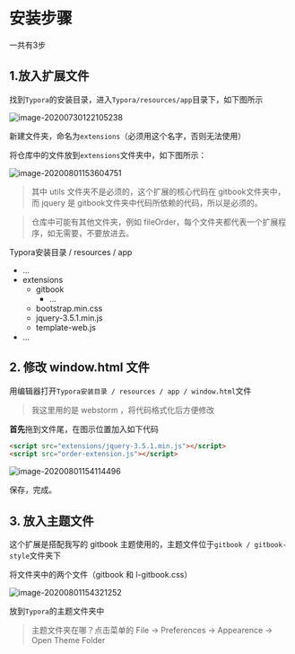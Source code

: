 # 安装步骤

一共有3步

## 1.放入扩展文件

找到`Typora`的安装目录，进入`Typora/resources/app`目录下，如下图所示

![image-20200730122105238](http://img.inaction.fun/static/16305.png)

新建文件夹，命名为`extensions`（必须用这个名字，否则无法使用）

将仓库中的文件放到`extensions`文件夹中，如下图所示：

![image-20200801153604751](http://img.inaction.fun/static/61433.png)

> 其中 utils 文件夹不是必须的，这个扩展的核心代码在 gitbook文件夹中，而 jquery 是 gitbook文件夹中代码所依赖的代码，所以是必须的。

> 仓库中可能有其他文件夹，例如 fileOrder，每个文件夹都代表一个扩展程序，如无需要，不要放进去。

Typora安装目录 / resources / app

* ...
* extensions
  * gitbook
    * ...
  * bootstrap.min.css
  * jquery-3.5.1.min.js
  * template-web.js
* ...

## 2. 修改 window.html 文件

用编辑器打开`Typora安装目录 / resources / app / window.html`文件

> 我这里用的是 webstorm ，将代码格式化后方便修改

**首先**拖到文件尾，在图示位置加入如下代码

```html
<script src="extensions/jquery-3.5.1.min.js"></script>
<script src="order-extension.js"></script>
```

![image-20200801154114496](http://img.inaction.fun/static/60549.png)

保存，完成。

## 3. 放入主题文件

这个扩展是搭配我写的 gitbook 主题使用的，主题文件位于`gitbook / gitbook-style`文件夹下

将文件夹中的两个文件（gitbook 和 l-gitbook.css）

![image-20200801154321252](http://img.inaction.fun/static/54600.png)

放到`Typora`的主题文件夹中

> 主题文件夹在哪？点击菜单的 File -> Preferences -> Appearence -> Open Theme Folder